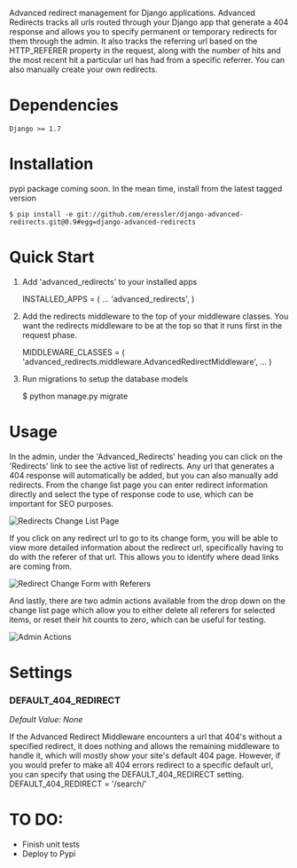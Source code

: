Advanced redirect management for Django applications. Advanced Redirects tracks all urls routed through your Django app that generate a 404 response and allows you to specify permanent or temporary redirects for them through the admin. It also tracks the referring url based on the HTTP_REFERER property in the request, along with the number of hits and the most recent hit a particular url has had from a specific referrer. You can also manually create your own redirects.

# Dependencies
    Django >= 1.7

# Installation
pypi package coming soon.  In the mean time, install from the latest tagged version

    $ pip install -e git://github.com/eressler/django-advanced-redirects.git@0.9#egg=django-advanced-redirects

# Quick Start
1. Add 'advanced_redirects' to your installed apps

    INSTALLED_APPS = (
        ...
        'advanced_redirects',
    )

2. Add the redirects middleware to the top of your middleware classes. You want the redirects middleware to be at the top so that it runs first in the request phase.

    MIDDLEWARE_CLASSES = (
        'advanced_redirects.middleware.AdvancedRedirectMiddleware',
        ...
    )

3. Run migrations to setup the database models

    $ python manage.py migrate

# Usage
In the admin, under the 'Advanced_Redirects' heading you can click on the 'Redirects' link to see the active list of redirects. Any url that generates a 404 response will automatically be added, but you can also manually add redirects. From the change list page you can enter redirect information directly and select the type of response code to use, which can be important for SEO purposes.

![Redirects Change List Page](https://raw.githubusercontent.com/eressler/django-advanced-redirects/master/docs/images/change_list.png)

If you click on any redirect url to go to its change form, you will be able to view more detailed information about the redirect url, specifically having to do with the referer of that url. This allows you to identify where dead links are coming from.

![Redirect Change Form with Referers](https://raw.githubusercontent.com/eressler/django-advanced-redirects/master/docs/images/change_form.png)

And lastly, there are two admin actions available from the drop down on the change list page which allow you to either delete all referers for selected items, or reset their hit counts to zero, which can be useful for testing.

![Admin Actions](https://github.com/eressler/django-advanced-redirects/blob/master/docs/images/admin_actions.png)

# Settings
### DEFAULT_404_REDIRECT
_Default Value: None_

If the Advanced Redirect Middleware encounters a url that 404's without a specified redirect, it does nothing and allows the remaining middleware to handle it, which will mostly show your site's default 404 page.  However, if you would prefer to make all 404 errors redirect to a specific default url, you can specify that using the DEFAULT_404_REDIRECT setting.
    DEFAULT_404_REDIRECT = '/search/'

# TO DO:
* Finish unit tests
* Deploy to Pypi
